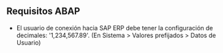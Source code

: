 ## Requisitos ABAP
- El usuario de conexión hacia SAP ERP debe tener la configuración de decimales: '1,234,567.89'. (En Sistema > Valores prefijados > Datos de Usuario)